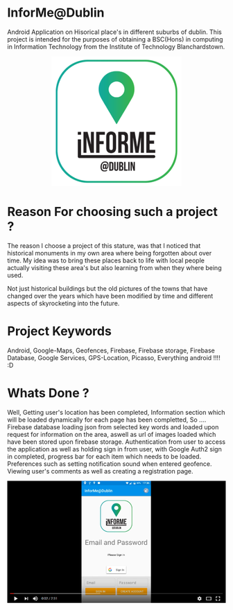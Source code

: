 # InforMe@Dublin

Android Application on Hisorical place's in different suburbs of dublin. This project is intended for the purposes of obtaining a
BSC(Hons) in computing in Information Technology from the Institute of Technology Blanchardstown.

<p align="center">
  <img src=https://github.com/AdamOConnor/InforMe-Dublin/blob/master/InforMe%40Dublin/app/src/main/res/drawable-hdpi/informe_dublin_transparent.png height=300 width= 300/>
</p>

# Reason For choosing such a project ?

The reason I choose a project of this stature, was that I noticed that historical monuments in my own area where being forgotten about over time. My idea was to bring these places back to life with local people actually visiting these area's but also learning from when they where being used.

Not just historical buildings but the old pictures of the towns that have changed over the years which have been modified by time and different aspects of skyrocketing into the future.

# Project Keywords

Android, Google-Maps, Geofences, Firebase, Firebase storage, Firebase Database, Google Services, GPS-Location, Picasso, Everything android !!!! :D

# Whats Done ?

Well, Getting user's location has been completed, Information section which will be loaded dynamically for each page has been completted, So .... Firebase database loading json from selected key words and loaded upon request for information on the area, aswell as url of images loaded which have been stored upon firebase storage. Authentication from user to access the application as well as holding sign in from user, with Google Auth2 sign in completed, progress bar for each item which needs to be loaded. Preferences such as setting notification sound when entered geofence. Viewing user's comments as well as creating a registration page.

<p align="center">

 <a href="https://www.youtube.com/watch?v=QaTIYzf6yFE"><img src="https://github.com/AdamOConnor/InforMe-Dublin/blob/master/ScreenShots/link.png">
 
</p>


